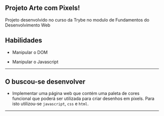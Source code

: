 
## Projeto Arte com Pixels!
Projeto desenvolvido no curso da Trybe no modulo de Fundamentos do Desenvolvimento Web

## Habilidades

- Manipular o DOM

- Manipular o Javascript

---

## O buscou-se desenvolver

- Implementar uma página web que contém uma paleta de cores funcional que poderá ser utilizada para criar desenhos em pixels. Para isto utilizou-se `javascript`, `css` e `html`.

---
